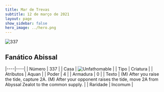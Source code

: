 ```yaml
---
title: Mar de Trevas
subtitle: 12 de março de 2021
layout: page
show_sidebar: false
hero_image: ../hero.png
---
```


![337](https://cdn.keyforgegame.com/media/card_front/pt/496_337_P2F5XVG6856M_pt.png)

## Fanático Abissal

|----|----|
| Número | 337 |
| Casa | ![Unfathomable](https://archonarcana.com/images/thumb/1/10/Unfathomable.png/22px-Unfathomable.png "Abissais") |
| Tipo | Criatura |
| Atributos | Aquan |
| Poder | 4 |
| Armadura | 0 |
| Texto | (M) After you raise the tide, capture 2A.  (M) After your opponent raises the tide, move 2A from Abyssal Zealot to the common supply. |
| Raridade | Incomum |
